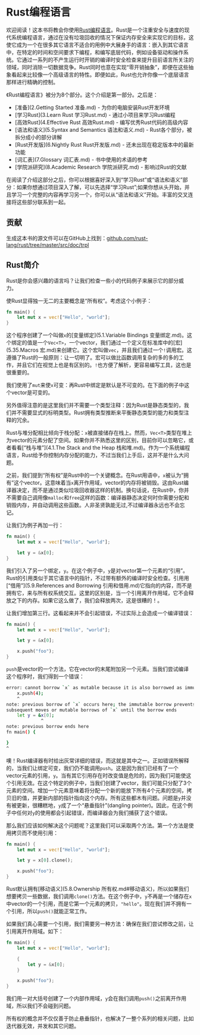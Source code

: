 # Rust编程语言
欢迎阅读！这本书将教会你使用[Rust编程语言](http://www.rust-lang.org/)。Rust是一个注重安全与速度的现代系统编程语言，通过在没有垃圾回收的情况下保证内存安全来实现它的目标，这使它成为一个在很多其它语言不适合的用例中大展身手的语言：嵌入到其它语言中，在特定的时间和空间要求下编程，和编写底层代码，例如设备驱动和操作系统。它通过一系列的不产生运行时开销的编译时安全检查来提升目前语言所关注的领域，同时消除一切数据竞争。Rust同时也意在实现“零开销抽象”，即便在这些抽象看起来比较像一个高级语言的特性。即便如此，Rust也允许你像一个底层语言那样进行精确的控制。

《Rust编程语言》被分为8个部分。这个介绍是第一部分。之后是：

* [准备](2.Getting Started 准备.md) - 为你的电脑安装Rust开发环境
* [学习Rust](3.Learn Rust 学习Rust.md) - 通过小项目来学习Rust编程
* [高效Rust](4.Effective Rust 高效Rust.md) - 编写优秀Rust代码的高级内容
* [语法和语义](5.Syntax and Semantics 语法和语义.md) - Rust各个部分，被拆分成小的部分讲解
* [Rust开发版](6.Nightly Rust Rust开发版.md) - 还未出现在稳定版本中的最新功能
* [词汇表](7.Glossary 词汇表.md) - 书中使用的术语的参考
* [学院派研究](8.Academic Research 学院派研究.md) - 影响过Rust的文献

在阅读了介绍这部分之后，你可以根据喜好深入到“学习Rust”或“语法和语义”部分：如果你想通过项目深入了解，可以先选择“学习Rust”;如果你想从头开始，并且学习一个完整的内容再学习另一个，你可以从“语法和语义”开始。丰富的交叉连接将这些部分联系到一起。

## 贡献
生成这本书的源文件可以在GitHub上找到：[github.com/rust-lang/rust/tree/master/src/doc/trpl](https://github.com/rust-lang/rust/tree/master/src/doc/trpl)

## Rust简介
Rust是你会感兴趣的语言吗？让我们检查一些小的代码例子来展示它的部分威力。

使Rust显得独一无二的主要概念是“所有权”。考虑这个小例子：

```rust
fn main() {
    let mut x = vec!["Hello", "world"];
}
```

这个程序创建了一个叫做`x`的[变量绑定](5.1.Variable Bindings 变量绑定.md)。这个绑定的值是一个`Vec<T>`，一个vector，我们通过一个定义在标准库中的[宏](5.35.Macros 宏.md)来创建它。这个宏叫做`vec`，并且我们通过一个`!`调用宏。这遵循了Rust的一般原则：让一切明了。宏可以做比函数调用复杂的多的多的工作，并且它们在视觉上也是有区别的。`!`也方便了解析，更容易编写工具，这也是很重要的。

我们使用了`mut`来使`x`可变：再Rust中绑定是默认是不可变的。在下面的例子中这个vector是可变的。

另外值得注意的是这里我们并不需要一个类型注释：因为Rust是静态类型的，我们并不需要显式的标明类型。Rust拥有类型推断来平衡静态类型的能力和类型注释的冗余。

Rust与堆分配相比倾向于栈分配：`x`被直接储存在栈上。然而，`Vec<T>`类型在堆上为vector的元素分配了空间。如果你并不熟悉这里的区别，目前你可以忽略它，或者看看[“栈与堆”](4.1.The Stack and the Heap 栈和堆.md)。作为一个系统编程语言，Rust给予你控制内存分配的能力，不过当我们上手后，这并不是什么大问题。

之前，我们提到“所有权”是Rust中的一个关键概念。在Rust用语中，`x`被认为“拥有”这个vector。这意味着当`x`离开作用域，vector的内存将被销毁。这由Rust编译器决定，而不是通过类似垃圾回收器这样的机制。换句话说，在Rust中，你并不需要自己调用像`malloc`和`free`这样的函数：编译器静态决定何时你需要分配和销毁内存，并自动调用这些函数。人非圣贤孰能无过,不过编译器永远也不会忘记。

让我们为例子再加一行：

```rust
fn main() {
    let mut x = vec!["Hello", "world"];

    let y = &x[0];
}
```

我们引入了另一个绑定，`y`。在这个例子中，`y`是对vector第一个元素的“引用”。Rust的引用类似于其它语言中的指针，不过带有额外的编译时安全检查。引用用[“借用”](5.9.References and Borrowing 引用和借用.md)它指向的内容，而不是拥有它，来与所有权系统交互。这里的区别是，当一个引用离开作用域，它不会释放之下的内存。如果它这么做了，我们会释放两次，这是很糟的！。

让我们增加第三行。这看起来并不会引起错误，不过实际上会造成一个编译错误：

```rust
fn main() {
    let mut x = vec!["Hello", "world"];

    let y = &x[0];

    x.push("foo");
}
```

`push`是vector的一个方法，它在vector的末尾附加另一个元素。当我们尝试编译这个程序时，我们得到一个错误：

```bash
error: cannot borrow `x` as mutable because it is also borrowed as immutable
    x.push(4);
    ^
note: previous borrow of `x` occurs here; the immutable borrow prevents
subsequent moves or mutable borrows of `x` until the borrow ends
    let y = &x[0];
             ^
note: previous borrow ends here
fn main() {

}
^
```

噢！Rust编译器有时给出灰常详细的错误，而这就是其中之一。正如错误所解释的，当我们让绑定可变，我们仍不能调用`push`。这是因为我们已经有了一个vector元素的引用，`y`。当有其它引用存在时改变值是危险的，因为我们可能使这个引用无效。在这个特定的例子中，当我们创建了vector，我们可能只分配了3个元素的空间。增加一个元素意味着将分配一个新的能放下所有4个元素的空间，拷贝旧的值，并更新内部的指针指向这个内存。所有这些都木有问题。问题是`y`并没有被更新，很糟糕地，`y`成了一个“悬垂指针”(dangling pointer)。因此，在这个例子中任何对`y`的使用都会引起错误，而编译器会为我们捕获了这个错误。

那么我们应该如何解决这个问题呢？这里我们可以采取两个方法。第一个方法是使用拷贝而不使用引用：

```rust
fn main() {
    let mut x = vec!["Hello", "world"];

    let y = x[0].clone();

    x.push("foo");
}
```

Rust默认拥有[移动语义](5.8.Ownership 所有权.md#移动语义)，所以如果我们想要拷贝一些数据，我们调用`clone()`方法。在这个例子中，`y`不再是一个储存在`x`中vector的一个引用，而是它第一个元素的拷贝，`"hello"`。现在我们并不拥有一个引用，所以`push()`就能正常工作。

如果我们真心需要一个引用，我们需要另一种方法：确保在我们尝试修改之前，让引用离开作用域。如下：

```rust
fn main() {
    let mut x = vec!["Hello", "world"];

    {
        let y = &x[0];
    }

    x.push("foo");
}
```

我们用一对大括号创建了一个内部作用域，`y`会在我们调用`push()`之前离开作用域，所以我们不会碰到问题。

所有权的概念并不仅仅善于防止悬垂指针，也解决了一整个系列的相关问题，比如迭代器无效，并发和其它问题。
